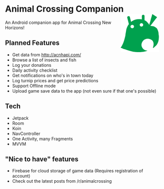 # Animal Crossing Companion  <img src="app/src/main/res/drawable-v24/animal_crossing_android.png" width="125" height="125" align="right"> 

An Android companion app for Animal Crossing New Horizons!

## Planned Features
* Get data from http://acnhapi.com/
* Browse a list of insects and fish
* Log your donations
* Daily activity checklist
* Get notifications on who's in town today
* Log turnip prices and get price predictions
* Support Offline mode
* Upload game save data to the app (not even sure if that one's possible)

## Tech
* Jetpack
* Room
* Koin
* NavController
* One Activity, many Fragments
* MVVM


## "Nice to have" features
* Firebase for cloud storage of game data (Requires registration of account)
* Check out the latest posts from /r/animalcrossing
